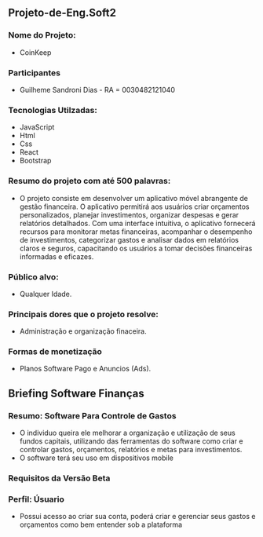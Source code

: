 ## Projeto-de-Eng.Soft2

### Nome do Projeto:
   * CoinKeep
  
### Participantes
  * Guilheme Sandroni Dias - RA = 0030482121040
  
### Tecnologias Utilzadas:

  * JavaScript
  * Html
  * Css
  * React
  * Bootstrap
  
  
  
### Resumo do projeto com até 500 palavras:
 * O projeto consiste em desenvolver um aplicativo móvel abrangente de gestão financeira. O aplicativo permitirá aos usuários criar orçamentos personalizados, planejar investimentos, organizar despesas e gerar relatórios detalhados. Com uma interface intuitiva, o aplicativo fornecerá recursos para monitorar metas financeiras, acompanhar o desempenho de investimentos, categorizar gastos e analisar dados em relatórios claros e seguros, capacitando os usuários a tomar decisões financeiras informadas e eficazes.
 
### Público alvo:
 * Qualquer Idade.

### Principais dores que o projeto resolve:
  * Administração e organização finaceira.
  
### Formas de monetização
  * Planos Software Pago e Anuncios (Ads).

## Briefing Software Finanças

### Resumo: Software Para Controle de Gastos
* O individuo queira ele melhorar a organização e utilização de seus fundos capitais, utilizando das ferramentas do software como criar e controlar gastos, orçamentos, relatórios e metas para investimentos.
* O software terá seu uso em dispositivos mobile

### Requisitos da Versão Beta

### Perfil: Úsuario
* Possui acesso ao criar sua conta, poderá criar e gerenciar seus gastos e orçamentos como bem entender sob a plataforma
